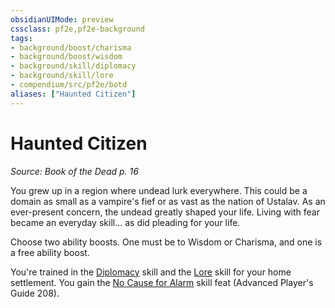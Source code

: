 ```yaml
---
obsidianUIMode: preview
cssclass: pf2e,pf2e-background
tags:
- background/boost/charisma
- background/boost/wisdom
- background/skill/diplomacy
- background/skill/lore
- compendium/src/pf2e/botd
aliases: ["Haunted Citizen"]
---
```

# Haunted Citizen
*Source: Book of the Dead p. 16*  

You grew up in a region where undead lurk everywhere. This could be a domain as small as a vampire's fief or as vast as the nation of Ustalav. As an ever-present concern, the undead greatly shaped your life. Living with fear became an everyday skill... as did pleading for your life.

Choose two ability boosts. One must be to Wisdom or Charisma, and one is a free ability boost.

You're trained in the [Diplomacy](/compendium/skills.md#Diplomacy) skill and the [Lore](/compendium/skills.md#Lore) skill for your home settlement. You gain the [No Cause for Alarm](/compendium/feats/no-cause-for-alarm-apg.md) skill feat (Advanced Player's Guide 208).